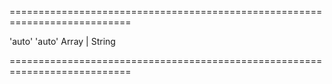 ===========================================================================
<!--default-->'auto'<!--/default-->
<!--acceptValues-->'auto'<!--/acceptValues-->
<!--type-->Array<Number> | String<!--/type-->
===========================================================================

<!--shortDescription-->

<!--/shortDescription-->

<!--fullDescription-->

<!--/fullDescription-->